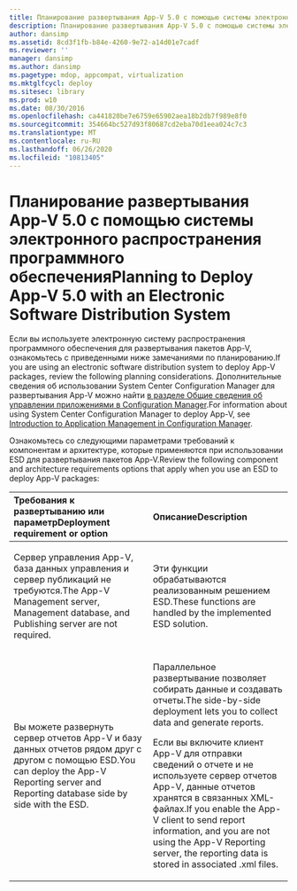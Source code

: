 ```yaml
---
title: Планирование развертывания App-V 5.0 с помощью системы электронного распространения программного обеспечения
description: Планирование развертывания App-V 5.0 с помощью системы электронного распространения программного обеспечения
author: dansimp
ms.assetid: 8cd3f1fb-b84e-4260-9e72-a14d01e7cadf
ms.reviewer: ''
manager: dansimp
ms.author: dansimp
ms.pagetype: mdop, appcompat, virtualization
ms.mktglfcycl: deploy
ms.sitesec: library
ms.prod: w10
ms.date: 08/30/2016
ms.openlocfilehash: ca441820be7e6759e65902aea18b2db7f989e8f0
ms.sourcegitcommit: 354664bc527d93f80687cd2eba70d1eea024c7c3
ms.translationtype: MT
ms.contentlocale: ru-RU
ms.lasthandoff: 06/26/2020
ms.locfileid: "10813405"
---
```

# <span data-ttu-id="c629c-103">Планирование развертывания App-V 5.0 с помощью системы электронного распространения программного обеспечения</span><span class="sxs-lookup"><span data-stu-id="c629c-103">Planning to Deploy App-V 5.0 with an Electronic Software Distribution System</span></span>


<span data-ttu-id="c629c-104">Если вы используете электронную систему распространения программного обеспечения для развертывания пакетов App-V, ознакомьтесь с приведенными ниже замечаниями по планированию.</span><span class="sxs-lookup"><span data-stu-id="c629c-104">If you are using an electronic software distribution system to deploy App-V packages, review the following planning considerations.</span></span> <span data-ttu-id="c629c-105">Дополнительные сведения об использовании System Center Configuration Manager для развертывания App-V можно найти [в разделе Общие сведения об управлении приложениями в Configuration Manager](https://go.microsoft.com/fwlink/?LinkId=281816).</span><span class="sxs-lookup"><span data-stu-id="c629c-105">For information about using System Center Configuration Manager to deploy App-V, see [Introduction to Application Management in Configuration Manager](https://go.microsoft.com/fwlink/?LinkId=281816).</span></span>

<span data-ttu-id="c629c-106">Ознакомьтесь со следующими параметрами требований к компонентам и архитектуре, которые применяются при использовании ESD для развертывания пакетов App-V.</span><span class="sxs-lookup"><span data-stu-id="c629c-106">Review the following component and architecture requirements options that apply when you use an ESD to deploy App-V packages:</span></span>

<table>
<colgroup>
<col width="50%" />
<col width="50%" />
</colgroup>
<thead>
<tr class="header">
<th align="left"><span data-ttu-id="c629c-107">Требования к развертыванию или параметр</span><span class="sxs-lookup"><span data-stu-id="c629c-107">Deployment requirement or option</span></span></th>
<th align="left"><span data-ttu-id="c629c-108">Описание</span><span class="sxs-lookup"><span data-stu-id="c629c-108">Description</span></span></th>
</tr>
</thead>
<tbody>
<tr class="odd">
<td align="left"><p><span data-ttu-id="c629c-109">Сервер управления App-V, база данных управления и сервер публикаций не требуются.</span><span class="sxs-lookup"><span data-stu-id="c629c-109">The App-V Management server, Management database, and Publishing server are not required.</span></span></p></td>
<td align="left"><p><span data-ttu-id="c629c-110">Эти функции обрабатываются реализованным решением ESD.</span><span class="sxs-lookup"><span data-stu-id="c629c-110">These functions are handled by the implemented ESD solution.</span></span></p></td>
</tr>
<tr class="even">
<td align="left"><p><span data-ttu-id="c629c-111">Вы можете развернуть сервер отчетов App-V и базу данных отчетов рядом друг с другом с помощью ESD.</span><span class="sxs-lookup"><span data-stu-id="c629c-111">You can deploy the App-V Reporting server and Reporting database side by side with the ESD.</span></span></p></td>
<td align="left"><p><span data-ttu-id="c629c-112">Параллельное развертывание позволяет собирать данные и создавать отчеты.</span><span class="sxs-lookup"><span data-stu-id="c629c-112">The side-by-side deployment lets you to collect data and generate reports.</span></span></p>
<p><span data-ttu-id="c629c-113">Если вы включите клиент App-V для отправки сведений о отчете и не используете сервер отчетов App-V, данные отчетов хранятся в связанных XML-файлах.</span><span class="sxs-lookup"><span data-stu-id="c629c-113">If you enable the App-V client to send report information, and you are not using the App-V Reporting server, the reporting data is stored in associated .xml files.</span></span></p></td>
</tr>
</tbody>
</table>

 






 

 





